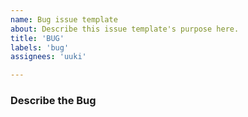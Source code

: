 ```yaml
---
name: Bug issue template
about: Describe this issue template's purpose here.
title: 'BUG'
labels: 'bug'
assignees: 'uuki'

---
```


### Describe the Bug